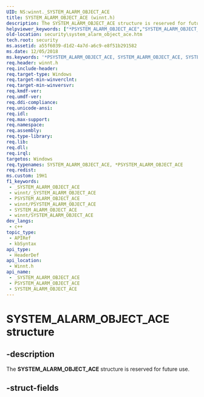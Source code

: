 ```yaml
---
UID: NS:winnt._SYSTEM_ALARM_OBJECT_ACE
title: SYSTEM_ALARM_OBJECT_ACE (winnt.h)
description: The SYSTEM_ALARM_OBJECT_ACE structure is reserved for future use.
helpviewer_keywords: ["*PSYSTEM_ALARM_OBJECT_ACE","SYSTEM_ALARM_OBJECT_ACE","SYSTEM_ALARM_OBJECT_ACE structure [Security]","_win32_system_alarm_object_ace_str","security.system_alarm_object_ace","winnt/SYSTEM_ALARM_OBJECT_ACE"]
old-location: security\system_alarm_object_ace.htm
tech.root: security
ms.assetid: a55f6039-d1d2-4a7d-a6c9-e8f51b291582
ms.date: 12/05/2018
ms.keywords: '*PSYSTEM_ALARM_OBJECT_ACE, SYSTEM_ALARM_OBJECT_ACE, SYSTEM_ALARM_OBJECT_ACE structure [Security], _win32_system_alarm_object_ace_str, security.system_alarm_object_ace, winnt/SYSTEM_ALARM_OBJECT_ACE'
req.header: winnt.h
req.include-header: 
req.target-type: Windows
req.target-min-winverclnt: 
req.target-min-winversvr: 
req.kmdf-ver: 
req.umdf-ver: 
req.ddi-compliance: 
req.unicode-ansi: 
req.idl: 
req.max-support: 
req.namespace: 
req.assembly: 
req.type-library: 
req.lib: 
req.dll: 
req.irql: 
targetos: Windows
req.typenames: SYSTEM_ALARM_OBJECT_ACE, *PSYSTEM_ALARM_OBJECT_ACE
req.redist: 
ms.custom: 19H1
f1_keywords:
 - _SYSTEM_ALARM_OBJECT_ACE
 - winnt/_SYSTEM_ALARM_OBJECT_ACE
 - PSYSTEM_ALARM_OBJECT_ACE
 - winnt/PSYSTEM_ALARM_OBJECT_ACE
 - SYSTEM_ALARM_OBJECT_ACE
 - winnt/SYSTEM_ALARM_OBJECT_ACE
dev_langs:
 - c++
topic_type:
 - APIRef
 - kbSyntax
api_type:
 - HeaderDef
api_location:
 - Winnt.h
api_name:
 - _SYSTEM_ALARM_OBJECT_ACE
 - PSYSTEM_ALARM_OBJECT_ACE
 - SYSTEM_ALARM_OBJECT_ACE
---
```


# SYSTEM_ALARM_OBJECT_ACE structure


## -description

The <b>SYSTEM_ALARM_OBJECT_ACE</b> structure is reserved for future use.

## -struct-fields

